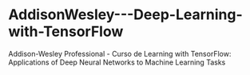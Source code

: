 # AddisonWesley---Deep-Learning-with-TensorFlow
Addison-Wesley Professional - Curso de Learning with TensorFlow: Applications of Deep Neural Networks to Machine Learning Tasks
